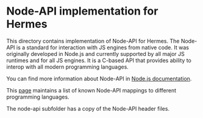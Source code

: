 # Node-API implementation for Hermes

This directory contains implementation of Node-API for Hermes.
The Node-API is a standard for interaction with JS engines from native code.
It was originally developed in Node.js and currently supported by all major
JS runtimes and for all JS engines.
It is a C-based API that provides ability to interop with all modern
programming languages.

You can find more information about Node-API in
[Node.js documentation](https://nodejs.org/api/n-api.html).

This [page](https://github.com/nodejs/abi-stable-node/blob/doc/node-api-engine-bindings.md)
maintains a list of known Node-API mappings to different programming languages.

The node-api subfolder has a copy of the Node-API header files.